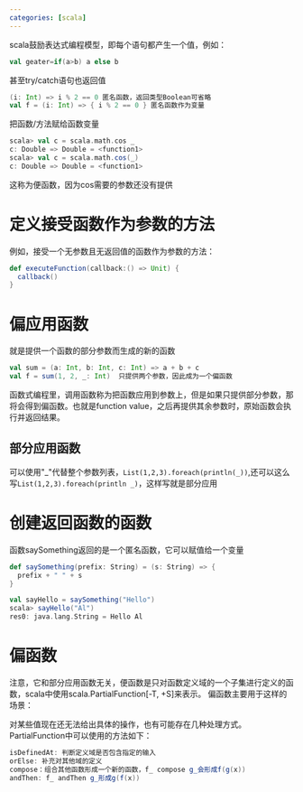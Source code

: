 ```yaml
---
categories: [scala]
---
```




scala鼓励表达式编程模型，即每个语句都产生一个值，例如：

```scala
val geater=if(a>b) a else b
```

甚至try/catch语句也返回值

```scala
(i: Int) => i % 2 == 0 匿名函数，返回类型Boolean可省略
val f = (i: Int) => { i % 2 == 0 } 匿名函数作为变量
```

把函数/方法赋给函数变量

```scala
scala> val c = scala.math.cos _ 
c: Double => Double = <function1>
scala> val c = scala.math.cos(_) 
c: Double => Double = <function1>
```

这称为便函数，因为cos需要的参数还没有提供

# 定义接受函数作为参数的方法

例如，接受一个无参数且无返回值的函数作为参数的方法：

```scala
def executeFunction(callback:() => Unit) { 
  callback()
}
```

# 偏应用函数

就是提供一个函数的部分参数而生成的新的函数

```scala
val sum = (a: Int, b: Int, c: Int) => a + b + c
val f = sum(1, 2, _: Int)  只提供两个参数，因此成为一个偏函数
```

函数式编程里，调用函数称为把函数应用到参数上，但是如果只提供部分参数，那将会得到偏函数。也就是function value，之后再提供其余参数时，原始函数会执行并返回结果。

## 部分应用函数

可以使用"_"代替整个参数列表，`List(1,2,3).foreach(println(_))`,还可以这么写`List(1,2,3).foreach(println _)`，这样写就是部分应用

# 创建返回函数的函数

函数saySomething返回的是一个匿名函数，它可以赋值给一个变量

```scala
def saySomething(prefix: String) = (s: String) => { 
  prefix + " " + s
}

val sayHello = saySomething("Hello")
scala> sayHello("Al")
res0: java.lang.String = Hello Al
```

# 偏函数

注意，它和部分应用函数无关，便函数是只对函数定义域的一个子集进行定义的函数，scala中使用scala.PartialFunction[-T, +S]来表示。 偏函数主要用于这样的场景：

对某些值现在还无法给出具体的操作，也有可能存在几种处理方式。PartialFunction中可以使用的方法如下：

```scala
isDefinedAt: 判断定义域是否包含指定的输入
orElse: 补充对其他域的定义
compose：组合其他函数形成一个新的函数，f_ compose g_会形成f(g(x))
andThen: f_ andThen g_形成g(f(x))
```



